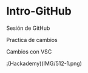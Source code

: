 # Intro-GitHub

 Sesión de GitHub

Practica de cambios 

Cambios con VSC 

¡(Hackademy)(IMG/512-1.png)